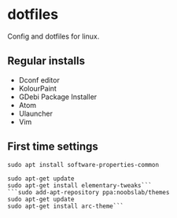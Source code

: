 # dotfiles

Config and dotfiles for linux.

## Regular installs
- Dconf editor
- KolourPaint
- GDebi Package Installer
- Atom
- Ulauncher
- Vim

## First time settings
`sudo apt install software-properties-common`
```sudo add-apt-repository ppa:philip.scott/elementary-tweaks
sudo apt-get update
sudo apt-get install elementary-tweaks```
```sudo add-apt-repository ppa:noobslab/themes
sudo apt-get update
sudo apt-get install arc-theme```

